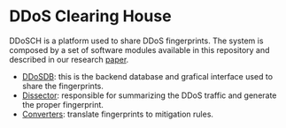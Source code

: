 # DDoS Clearing House

DDoSCH is a platform used to share DDoS fingerprints. The system is composed by a set of software modules available in this repository and described in our research  [paper]([https://research.utwente.nl/en/publications/ddos-as-a-service-investigating-booter-websites](https://research.utwente.nl/en/publications/ddos-as-a-service-investigating-booter-websites)). 

- [DDoSDB]([https://github.com/ddos-clearing-house/ddosdb):  this is the backend database and grafical interface used to share the fingerprints.
- [Dissector]([[https://github.com/ddos-clearing-house/ddos_dissector]):  responsible for summarizing the DDoS traffic and generate the proper fingerprint.
- [Converters]([https://github.com/ddos-clearing-house/ddos_fingerprint_converters]):  translate fingerprints to mitigation rules.
